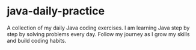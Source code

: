 # java-daily-practice
A collection of my daily Java coding exercises. I am learning Java step by step by solving problems every day. Follow my journey as I grow my skills and build coding habits.
